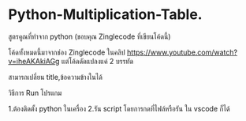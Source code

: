 # Python-Multiplication-Table.
สูตรคูณที่ทำจาก python (ขอบคุณ  Zinglecode ที่เขียนโค้ดนี้)

โค้ดทั้งหมดนี้มาจากช่อง Zinglecode ในคลิป https://www.youtube.com/watch?v=iheAKAkiAGg แต่โค้ดดัดแปลงแค่ 2 บรรทัด

สามารถเปลี่ยน title,ข้อความข้างในได้

วิธีการ Run โปรแกม

1.ต้องติดตั้ง python ในเครื่อง 
2.รัน script โดยการกดที่ไฟล์หรือรัน ใน vscode ก็ได้
